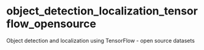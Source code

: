 # object_detection_localization_tensorflow_opensource
Object detection and localization using TensorFlow - open source datasets
